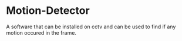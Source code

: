 # Motion-Detector
A software that can be installed on cctv and can be used to find if any motion occured in the frame.
